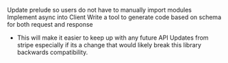Update prelude so users do not have to manually import modules
Implement async into Client
Write a tool to generate code based on schema for both request and response
- This will make it easier to keep up with any future API Updates from stripe especially if its a change that would likely break
  this library backwards compatibility.
